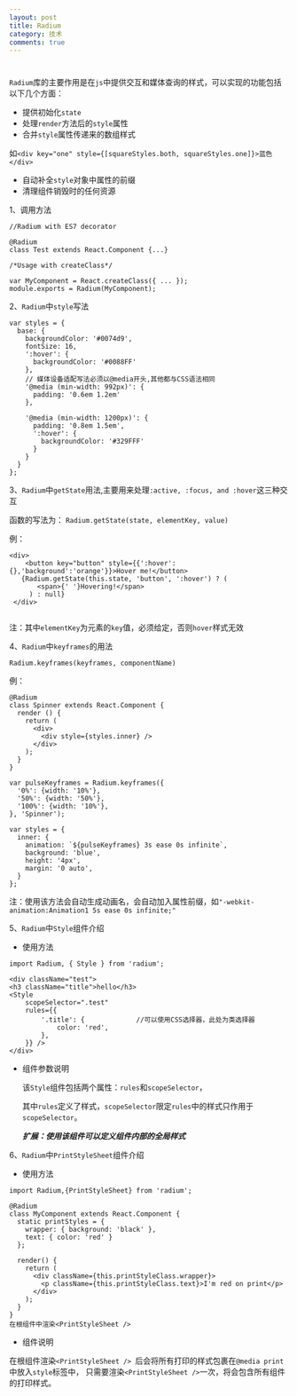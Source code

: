 ```yaml
---
layout: post
title: Radium
category: 技术
comments: true
---
```



# 
`Radium`库的主要作用是在`js`中提供交互和媒体查询的样式，可以实现的功能包括以下几个方面：

+ 提供初始化`state`
+ 处理`render`方法后的`style`属性
+ 合并`style`属性传递来的数组样式

 如`<div key="one" style={[squareStyles.both, squareStyles.one]}>蓝色</div>`

+ 自动补全`style`对象中属性的前缀
+ 清理组件销毁时的任何资源

1、调用方法
 
```
//Radium with ES7 decorator

@Radium
class Test extends React.Component {...}
```
```
/*Usage with createClass*/

var MyComponent = React.createClass({ ... });
module.exports = Radium(MyComponent);
```
2、`Radium`中`style`写法

```
var styles = {
  base: {
    backgroundColor: '#0074d9',
    fontSize: 16,
    ':hover': {
      backgroundColor: '#0088FF'
    },
    // 媒体设备适配写法必须以@media开头,其他都与CSS语法相同
    '@media (min-width: 992px)': {
      padding: '0.6em 1.2em'
    },

    '@media (min-width: 1200px)': {
      padding: '0.8em 1.5em',
      ':hover': {
        backgroundColor: '#329FFF'
      }
    }
  }
};
```
3、`Radium`中`getState`用法,主要用来处理`:active, :focus, and :hover`这三种交互

函数的写法为：
`Radium.getState(state, elementKey, value)`

例：


```
<div>
    <button key="button" style={{':hover': {},'background':'orange'}}>Hover me!</button>
   {Radium.getState(this.state, 'button', ':hover') ? (
       <span>{' '}Hovering!</span>
     ) : null}
 </div>
 
```
注：其中`elementKey`为元素的`key`值，必须给定，否则`hover`样式无效

4、`Radium`中`keyframes`的用法

`Radium.keyframes(keyframes, componentName)`

例：

```
@Radium
class Spinner extends React.Component {
  render () {
    return (
      <div>
        <div style={styles.inner} />
      </div>
    );
  }
}

var pulseKeyframes = Radium.keyframes({
  '0%': {width: '10%'},
  '50%': {width: '50%'},
  '100%': {width: '10%'},
}, 'Spinner');         

var styles = {
  inner: {
    animation: `${pulseKeyframes} 3s ease 0s infinite`,
    background: 'blue',
    height: '4px',
    margin: '0 auto',
  }
};
```
注：使用该方法会自动生成动画名，会自动加入属性前缀，如`"-webkit-animation:Animation1 5s ease 0s infinite;"`

5、`Radium`中`Style`组件介绍

+ 使用方法

```
import Radium, { Style } from 'radium';  

<div className="test">
<h3 className="title">hello</h3>
<Style 
	scopeSelector=".test"
	rules={{
  		'.title': {             //可以使用CSS选择器，此处为类选择器
    		color: 'red',
  		},
	}} />
</div>
```
+ 组件参数说明

  该`Style`组件包括两个属性：`rules`和`scopeSelector`，
  
  其中`rules`定义了样式，`scopeSelector`限定`rules`中的样式只作用于`scopeSelector`。
  
  ***扩展：使用该组件可以定义组件内部的全局样式***
  
6、`Radium`中`PrintStyleSheet`组件介绍

+ 使用方法

```
import Radium,{PrintStyleSheet} from 'radium';

@Radium
class MyComponent extends React.Component {
  static printStyles = {
    wrapper: { background: 'black' },
    text: { color: 'red' }
  };

  render() {
    return (
      <div className={this.printStyleClass.wrapper}>
        <p className={this.printStyleClass.text}>I'm red on print</p>
      </div>
    );
  }
}
在根组件中渲染<PrintStyleSheet />
```
 +  组件说明

 在根组件渲染`<PrintStyleSheet /> `后会将所有打印的样式包裹在`@media print`中放入`style`标签中，
 只需要渲染`<PrintStyleSheet />`一次，将会包含所有组件的打印样式。


 
 

　
